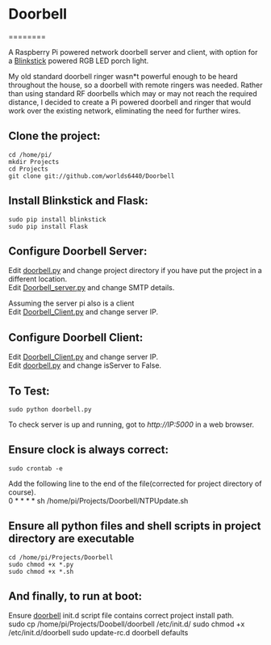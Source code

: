 # Doorbell
========

A Raspberry Pi powered network doorbell server and client, with option for a [Blinkstick](https://www.blinkstick.com/) powered RGB LED porch light.

My old standard doorbell ringer wasn*t powerful enough to be heard throughout the house, so a doorbell with remote ringers was needed. Rather than using standard RF doorbells which may or may not reach the required distance, I decided to create a Pi powered doorbell and ringer that would work over the existing network, eliminating the need for further wires.

## Clone the project:
	cd /home/pi/
	mkdir Projects
	cd Projects
	git clone git://github.com/worlds6440/Doorbell

## Install Blinkstick and Flask:
	sudo pip install blinkstick
	sudo pip install Flask

## Configure Doorbell Server:

Edit [doorbell.py](doorbell.py) and change project directory if you have put the project in a different location.  
Edit [Doorbell_server.py](Doorbell_server.py) and change SMTP details.  

Assuming the server pi also is a client  
Edit [Doorbell_Client.py](Doorbell_Client.py) and change server IP.  

## Configure Doorbell Client:
Edit [Doorbell_Client.py](Doorbell_Client.py) and change server IP.  
Edit [doorbell.py](doorbell.py) and change isServer to False.  

## To Test:
	sudo python doorbell.py
To check server is up and running, got to *http://IP:5000* in a web browser.  

## Ensure clock is always correct:
	sudo crontab -e
Add the following line to the end of the file(corrected for project directory of course).  
	0 * * * * sh /home/pi/Projects/Doorbell/NTPUpdate.sh

## Ensure all python files and shell scripts in project directory are executable
	cd /home/pi/Projects/Doorbell
	sudo chmod +x *.py
	sudo chmod +x *.sh

## And finally, to run at boot:
Ensure [doorbell](doorbell) init.d script file contains correct project install path.  
	sudo cp /home/pi/Projects/Doobell/doorbell /etc/init.d/
	sudo chmod +x /etc/init.d/doorbell
	sudo update-rc.d doorbell defaults

